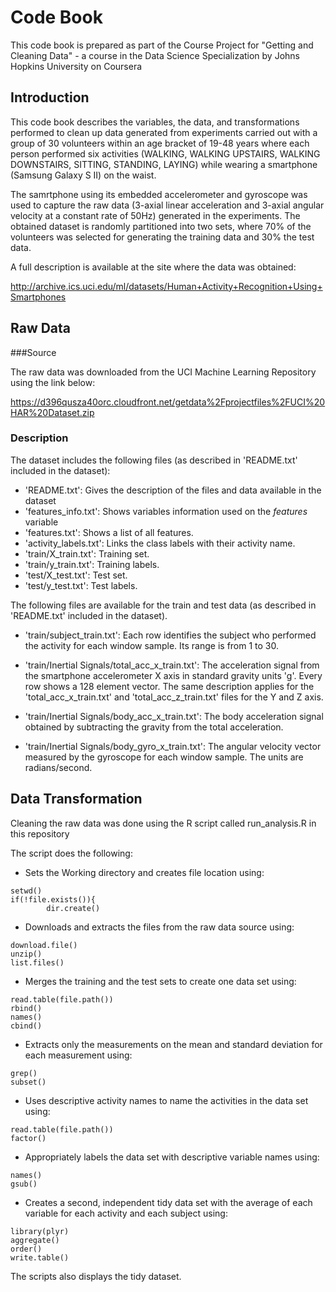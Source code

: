 # **Code Book**

This code book is prepared as part of the Course Project for "Getting and Cleaning Data" - a course in the Data Science Specialization by Johns Hopkins University on Coursera

## Introduction

This code book describes the variables, the data, and transformations performed to clean up data generated from experiments carried out with a group of 30 volunteers within an age bracket of 19-48 years where each person performed six activities (WALKING, WALKING UPSTAIRS, WALKING DOWNSTAIRS, SITTING, STANDING, LAYING) while wearing a smartphone (Samsung Galaxy S II) on the waist. 

The samrtphone using its embedded accelerometer and gyroscope was used to capture the raw data (3-axial linear acceleration and 3-axial angular velocity at a constant rate of 50Hz) generated in the experiments. The obtained dataset is randomly partitioned into two sets, where 70% of the volunteers was selected for generating the training data and 30% the test data.

A full description is available at the site where the data was obtained:

<http://archive.ics.uci.edu/ml/datasets/Human+Activity+Recognition+Using+Smartphones>

## Raw Data 
###Source

The raw data was downloaded from the UCI Machine Learning Repository using the link below:

<https://d396qusza40orc.cloudfront.net/getdata%2Fprojectfiles%2FUCI%20HAR%20Dataset.zip>

### Description

The dataset includes the following files (as described in 'README.txt' included in the dataset):

+ 'README.txt': Gives the description of the files and data available in the dataset
+ 'features_info.txt': Shows variables information used on the _features_ variable
+ 'features.txt': Shows a list of all features.
+ 'activity_labels.txt': Links the class labels with their activity name.
+ 'train/X_train.txt': Training set.
+ 'train/y_train.txt': Training labels.
+ 'test/X_test.txt': Test set.
+ 'test/y_test.txt': Test labels.

The following files are available for the train and test data (as described in 'README.txt' included in the dataset).

+ 'train/subject_train.txt': Each row identifies the subject who performed the activity for each window sample. Its range is from 1 to 30.

+ 'train/Inertial Signals/total_acc_x_train.txt': The acceleration signal from the smartphone accelerometer X axis in standard gravity units 'g'. Every row shows a 128 element vector. The same description applies for the 'total_acc_x_train.txt' and 'total_acc_z_train.txt' files for the Y and Z axis.

+ 'train/Inertial Signals/body_acc_x_train.txt': The body acceleration signal obtained by subtracting the gravity from the total acceleration.

+ 'train/Inertial Signals/body_gyro_x_train.txt': The angular velocity vector measured by the gyroscope for each window sample. The units are radians/second.


## Data Transformation

Cleaning the raw data was done using the R script called run_analysis.R in this repository

The script does the following:

- Sets the Working directory and creates file location using:
```{r}
setwd()
if(!file.exists()){
        dir.create()
```
- Downloads and extracts the files from the raw data source using:
```{r}
download.file()
unzip()
list.files()
```
- Merges the training and the test sets to create one data set using:
```{r}
read.table(file.path())
rbind()
names()
cbind()
```
- Extracts only the measurements on the mean and standard deviation for each measurement using:
```{r}
grep()
subset()
```
- Uses descriptive activity names to name the activities in the data set using:
```{r}
read.table(file.path())
factor()
```
- Appropriately labels the data set with descriptive variable names using:
```{r}
names()
gsub()
```
- Creates a second, independent tidy data set with the average of each variable for each activity and each subject using:
```{r}
library(plyr)
aggregate()
order()
write.table()
```

The scripts also displays the tidy dataset.


